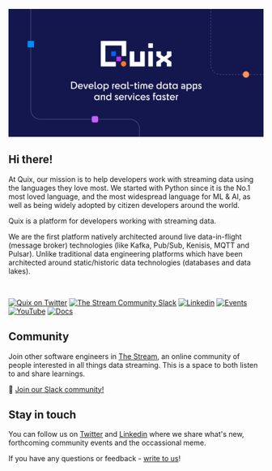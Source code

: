 ![Quix - More than managed Kafka](https://github.com/quixio/.github/blob/main/profile/Quix-GitHub-banner.jpg)

## Hi there!

At Quix, our mission is to help developers work with streaming data using the languages they love most. We started with Python since it is the No.1 most loved language, and the most widespread language for ML & AI, as well as being widely adopted by citizen developers around the world.

Quix is a platform for developers working with streaming data.

We are the first platform natively architected around live data-in-flight (message broker) technologies (like Kafka, Pub/Sub, Kenisis, MQTT and Pulsar). Unlike traditional data engineering platforms which have been architected around static/historic data technologies (databases and data lakes).

![]()

[![Quix on Twitter](https://img.shields.io/twitter/url?label=Twitter&style=social&url=https%3A%2F%2Ftwitter.com%2Fquix_io)](https://twitter.com/quix_io)
[![The Stream Community Slack](https://img.shields.io/badge/-The%20Stream%20Slack-blueviolet)](https://quix.io/slack-invite)
[![Linkedin](https://img.shields.io/badge/LinkedIn-0A66C2.svg?logo=linkedin)](https://www.linkedin.com/company/70925173/)
[![Events](https://img.shields.io/badge/-Events-blueviolet)](https://quix.io/community#events)
[![YouTube](https://img.shields.io/badge/YouTube-FF0000.svg?logo=youtube)](https://www.youtube.com/channel/UCrijXvbQg67m9-le28c7rPA)
[![Docs](https://img.shields.io/badge/-Docs-blueviolet)](https://quix.io/docs)


## Community

Join other software engineers in [The Stream](https://quix.io/slack-invite), an online community of people interested in all things data streaming. This is a space to both listen to and share learnings.

🙌  [Join our Slack community!](https://quix.io/slack-invite)



## Stay in touch

You can follow us on [Twitter](https://twitter.com/quix_io) and [Linkedin](https://www.linkedin.com/company/70925173) where we share what's new, forthcoming community events and the occassional meme.  

If you have any questions or feedback - [write to us](https://quix.io/company/#get-in-touch)!
<!--

**Here are some ideas to get you started:**

🙋‍♀️ A short introduction - what is your organization all about?
🌈 Contribution guidelines - how can the community get involved?
👩‍💻 Useful resources - where can the community find your docs? Is there anything else the community should know?
🍿 Fun facts - what does your team eat for breakfast?
🧙 Remember, you can do mighty things with the power of [Markdown](https://docs.github.com/github/writing-on-github/getting-started-with-writing-and-formatting-on-github/basic-writing-and-formatting-syntax)
-->

